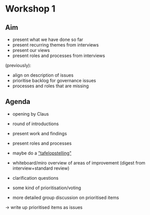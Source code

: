 
# Workshop 1

## Aim

* present what we have done so far
* present recurring themes from interviews
* present our views
* present roles and processes from interviews

(previously):
* align on description of issues
* prioritise backlog for governance issues
* processes and roles that are missing

## Agenda

* opening by Claus
* round of introductions
* present work and findings
* present roles and processes
* maybe do a ["tafelopstelling"](https://bpopleidingen.nl/e-learning-tafelopstelling-systemische-roots-van-huidig-issue/)

* whiteboard/miro overview of areas of improvement (digest from interview+standard review)
* clarification questions
* some kind of prioritisation/voting

* more detailed group discussion on prioritised items

-> write up prioritised items as issues

